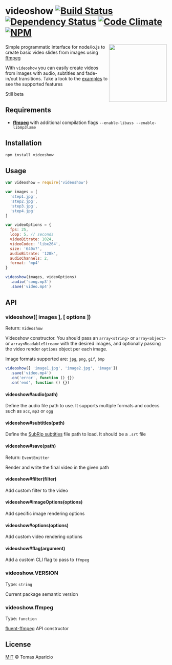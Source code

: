 # videoshow [![Build Status](https://api.travis-ci.org/h2non/videoshow.svg?branch=master)][travis] [![Dependency Status](https://gemnasium.com/h2non/videoshow.svg)][gemnasium] [![Code Climate](https://codeclimate.com/github/h2non/videoshow/badges/gpa.svg)](https://codeclimate.com/github/h2non/videoshow)  [![NPM](https://img.shields.io/npm/v/videoshow.svg)][npm]

<img src="https://github.com/h2non/videoshow/blob/master/test/fixtures/norris.gif" width="180" align="right" />

Simple programmatic interface for node/io.js to create basic video slides from images using [ffmpeg](http://ffmpeg.org)

With `videoshow` you can easily create videos from images with audio, subtitles and fade-in/out transitions.
Take a look to the [examples](https://github.com/h2non/videoshow/tree/master/examples) to see the supported features

Still beta

## Requirements

- **[ffmpeg](http://ffmpeg.org)** with additional compilation flags `--enable-libass --enable-libmp3lame`

## Installation

```bash
npm install videoshow
```

## Usage

```js
var videoshow = require('videoshow')

var images = [
  'step1.jpg',
  'step2.jpg',
  'step3.jpg',
  'step4.jpg'
]

var videoOptions = {
  fps: 25,
  loop: 5, // seconds
  videoBitrate: 1024,
  videoCodec: 'libx264',
  size: '640x?',
  audioBitrate: '128k',
  audioChannels: 2,
  format: 'mp4'
}

videoshow(images, videoOptions)
  .audio('song.mp3')
  .save('video.mp4')
```

## API


### videoshow([ images ], [ options ])
Return: `Videoshow`

Videoshow constructor. You should pass an `array<string>` or `array<object>` or `array<ReadableStream>` with the desired images,
and optionally passing the video render `options` object per each image.

Image formats supported are: `jpg`, `png`, `gif`, `bmp`

```js
videoshow([ 'image1.jpg', 'image2.jpg', 'image'])
  .save('video.mp4')
  .on('error', function () {})
  .on('end', function () {})
```

#### videoshow#audio(path)

Define the audio file path to use. It supports multiple formats and codecs such as `acc`, `mp3` or `ogg`

#### videoshow#subtitles(path)

Define the [SubRip subtitles](http://en.wikipedia.org/wiki/SubRip#SubRip_text_file_format)
file path to load. It should be a `.srt` file

#### videoshow#save(path)
Return: `EventEmitter`

Render and write the final video in the given path

#### videoshow#filter(filter)

Add custom filter to the video

#### videoshow#imageOptions(options)

Add specific image rendering options

#### videoshow#options(options)

Add custom video rendering options

#### videoshow#flag(argument)

Add a custom CLI flag to pass to `ffmpeg`

### videoshow.VERSION
Type: `string`

Current package semantic version

### videoshow.ffmpeg
Type: `function`

[fluent-ffmpeg](https://github.com/fluent-ffmpeg/node-fluent-ffmpeg) API constructor

## License

[MIT](http://opensource.org/licenses/MIT) © Tomas Aparicio

[travis]: http://travis-ci.org/h2non/videoshow
[gemnasium]: https://gemnasium.com/h2non/videoshow
[npm]: http://npmjs.org/package/videoshow
